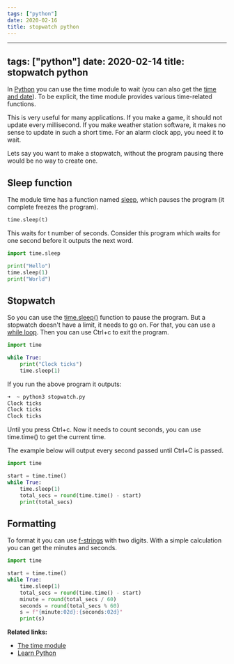 ```yaml
---
tags: ["python"]
date: 2020-02-16
title: stopwatch python
---
```

---
tags: ["python"]
date: 2020-02-14
title: stopwatch python
---
In <a href="https://python.org">Python</a> you can use the time module to wait (you can also get the <a href="https://pythonbasics.org/time-and-date/">time and date</a>). To be explicit, the time module provides various time-related functions.

This is very useful for many applications. If you make a game, it should not update every millisecond. If you make weather station software, it makes no sense to update in such a short time. For an alarm clock app, you need it to wait.

Lets say you want to make a stopwatch, without the program pausing there would be no way to create one.

## Sleep function

The module time has a function named <a href="https://pythonspot.com/sleep/">sleep</a>, which pauses the program (it complete freezes the program).

```python
time.sleep(t)
```

This waits for t number of seconds. Consider this program which waits for one second before it outputs the next word.

```python
import time.sleep

print("Hello")
time.sleep(1)
print("World")
```

## Stopwatch

So you can use the <a href="https://pythonspot.com/sleep/">time.sleep()</a> function to pause the program. But a stopwatch doesn't have a limit, it needs to go on. For that, you can use a <a href="https://pythonbasics.org/while-loop/">while loop</a>. Then you can use Ctrl+c to exit the program.

```python
import time

while True:
    print("Clock ticks")
    time.sleep(1)
```

If you run the above program it outputs:

```bash
➜  ~ python3 stopwatch.py
Clock ticks
Clock ticks
Clock ticks
```

Until you press Ctrl+c. Now it needs to count seconds, you can use time.time() to get the current time.

The example below will output every second passed until Ctrl+C is passed. 

```python
import time

start = time.time()
while True:
    time.sleep(1)
    total_secs = round(time.time() - start)
    print(total_secs)
```

## Formatting

To format it you can use <a href="https://www.python.org/dev/peps/pep-0498/">f-strings</a> with two digits. With a simple calculation you can get the minutes and seconds.

```python
import time

start = time.time()
while True:
    time.sleep(1)
    total_secs = round(time.time() - start)
    minute = round(total_secs / 60)
    seconds = round(total_secs % 60)
    s = f"{minute:02d}:{seconds:02d}"
    print(s)
```

**Related links:**
* <a href="https://docs.python.org/3/library/time.html">The time module</a>
* <a href="https://pythonbasics.org">Learn Python</a>


